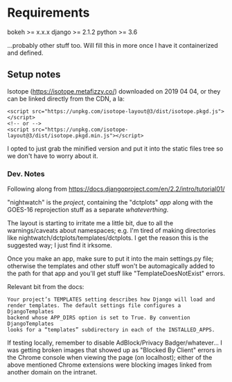 # Requirements

bokeh >= x.x.x
django >= 2.1.2
python >= 3.6

...probably other stuff too.  Will fill this in more once I have it
containerized and defined.

## Setup notes

Isotope (https://isotope.metafizzy.co/) downloaded on 2019 04 04,
or they can be linked directly from the CDN, a la:

```
<script src="https://unpkg.com/isotope-layout@3/dist/isotope.pkgd.js"></script>
<!-- or -->
<script src="https://unpkg.com/isotope-layout@3/dist/isotope.pkgd.min.js"></script>
```

I opted to just grab the minified version and put it into the static files
tree so we don't have to worry about it.

### Dev. Notes

Following along from https://docs.djangoproject.com/en/2.2/intro/tutorial01/

"nightwatch" is the *project*, containing the "dctplots" *app* along with
the GOES-16 reprojection stuff as a separate *whateverthing*.

The layout is starting to irritate me a little bit, due to all the
warnings/caveats about namespaces; e.g. I'm tired of making directories
like nightwatch/dctplots/templates/dctplots.  I get the reason this is
the suggested way; I just find it irksome.

Once you make an app, make sure to put it into the main settings.py file;
otherwise the templates and other stuff won't be automagically added to the
path for that app and you'll get stuff like "TemplateDoesNotExist" errors.

Relevant bit from the docs:

```
Your project’s TEMPLATES setting describes how Django will load and
render templates. The default settings file configures a DjangoTemplates
backend whose APP_DIRS option is set to True. By convention DjangoTemplates
looks for a “templates” subdirectory in each of the INSTALLED_APPS.
```

If testing locally, remember to disable AdBlock/Privacy Badger/whatever...
I was getting broken images that showed up as "Blocked By Client" errors
in the Chrome console when viewing the page (on localhost); either of the
above mentioned Chrome extensions were blocking images linked from
another domain on the intranet.
